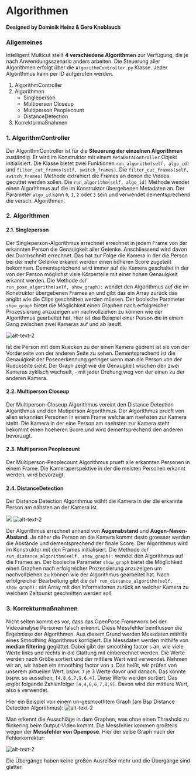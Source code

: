 # Algorithmen   
<b>Designed by Dominik Heinz & Gero Knoblauch</b>

### Allgemeines
Intelligent Multicut stellt <b>4 verschiedene Algorithmen</b> zur Verfügung, die je nach Anwendungsszenario anders arbeiten. Die Steuerung aller Algorithmen erfolgt über die <code>AlgorithmController.py</code> Klasse. Jeder Algorithmus kann per ID aufgerufen werden.

1. AlgorithmController
2. Algorithmen
   * Singleperson
   * Multiperson Closeup
   * Multiperson Peoplecount
   * DistanceDetection  
3. Korrekturmaßnahmen

### 1. AlgorithmController 

Der AlgorithmController ist für die <b>Steuerung der einzelnen Algorithmen</b> zuständig.
Er wird im Konstruktor mit einem <code>MetaDataController</code> Objekt initialisiert.
Die Klasse bietet zwei Funktionen <code>run_algorithm(self, algo_id)</code> und <code>filter_cut_frames(self, switch_frames)</code>.
Die <code>filter_cut_frames(self, switch_frames)</code> Methode extrahiert die Frames an denen die Videos gecuttet werden sollen.
Die <code>run_algorithm(self, algo_id)</code> Methode wendet einen Algorithmus auf die im Konstruktor übergebenen Metadaten an. Der Parameter <code>algo_id</code> kann <code>0</code>, <code>1</code>, <code>2</code> oder <code>3</code> sein und verwendet dementsprechend die versch. Algorithmen.

### 2. Algorithmen

#### 2.1. Singleperson

Der Singleperson-Algorithmus errechnet errechnet in jedem Frame von der erkannten Person die Genauigkeit aller Gelenke.
Anschliessend wird davon der Durchschnitt errechnet. Das hat zur Folge die Kamera in der die Person bei der mehr Gelenke erkannt werden einen höheren Score zugeteilt bekommen. Dementsprechend wird immer auf die Kamera geschaltet in der von der Person möglichst viele Körperteile mit einer hohen Genauigkeit erkannt werden.
Die Methode <code>def run_pose_algorithm(self, show_graph):</code> wendet den Algorithmus auf die im Konstruktor übergebenen Frames an und gibt das ein Array zurück das angibt wie die Clips geschnitten werden müssen.
Der boolsche Parameter <code>show_graph</code> bietet die Möglichkeit einen Graphen nach erfolgreicher Prozessierung anzuzeigen um nachvollziehen zu können wie der Algorithmus gearbeitet hat.
Hier ist das Beispiel einer Person die in einem Gang zwischen zwei Kameras auf und ab laeuft.

![alt-text-2](https://i.imgur.com/alesAzE.jpg)

Ist die Person mit dem Ruecken zu der einen Kamera gedreht ist sie von der Vorderseite von der anderen Seite zu sehen.
Dementsprechend ist die Genauigkeit der Posenerkennung geringer wenn man die Person von der Rueckseite sieht.
Der Graph zeigt wie die Genaugkeit wischen den zwei Kameras zyklisch wechselt, - mit jeder Drehung weg von der einen zu der anderen Kamera.

#### 2.2. Multiperson Closeup

Der Multiperson-Closeup Algorithmus vereint den Distance Detection Algorithmus und den Mutiperson Algorithmus.
Der Algorithmus prueft von allen erkannten Personen in einem Frame welche am naehsten zur Kamera steht.
Die Kamera in der eine Person am naehsten zur Kamera steht bekommt einen hoeheren Score und wird dementsprechend den anderen bevorzugt.

#### 2.3. Multiperson Peoplecount

Der Multiperson-Peoplecount Algorithmus prueft alle erkannten Personen in einem Frame. Die Kameraperspektive in der die meisten Personen erkannt werden, wird bevorzugt.

#### 2.4. DistanceDetection

Der Distance Detection Algorithmus wählt die Kamera in der die erkannte Person am nähsten an der Kamera ist.

<img src="Distance1.gif?raw=true"> ![alt-text-2](https://i.imgur.com/aDejcoV.jpg)

Der Algorithmus errechnet anhand von <b>Augenabstand</b> und <b>Augen-Nasen-Abstand</b>.
Je näher die Person an die Kamera kommt desto groesser werden die Abstände und dementsprechend der finale Score.
Der Algorithmus wird im Konstruktor mit den Frames initialisiert.
Die Methode <code>def run_distance_algorithm(self, show_graph):</code> wendet den Algorithmus auf die Frames an.
Der boolsche Parameter <code>show_graph</code> bietet die Möglichkeit einen Graphen nach erfolgreicher Prozessierung anzuzeigen um nachvollziehen zu können wie der Algorithmus gearbeitet hat.
Nach erfolgreicher Bearbeitung gibt die <code>def run_distance_algorithm(self, show_graph):</code> ein Array mit den Informationen zurück an welcher Kamera zu welchem Zeitpunkt geschnitten werden soll.

### 3. Korrekturmaßnahmen

Nicht selten kommt es vor, dass das OpenPose Framework bei der Videoanalyse Personen falsch erkennt. Diese Messfehler beinflussen die Ergebnisse der Algorithmen. 
Aus diesem Grund werden Messdaten mithilfe eines Smoothing Algorithmus korrigiert.
Die Messdaten werden mithilfe von <b>median filtering</b> geglättet.
Dabei gibt der smoothing factor <code>s</code> an, wie viele Werte links und rechts in die Glattung mit einberechnet werden.
Die Werte werden nach Größe sortiert und der mittlere Wert wird verwendet.
Nehmen wir an, wir haben ein smoothing factor von <code>3</code>.
Das heißt, wir prüfen von unserem aktuellen Wert, bspw. <code>7</code> je 3 Werte davor und danach.
Das könnte bspw. so aussehen: <code>[4,8,6,7,9,6,4]</code>. Diese Werte werden sortiert. Das ergibt folgende Zahlenfolge:
<code>[4,4,6,6,7,8,9]</code>. Davon wird der mittlere Wert, also <code>6</code> verwendet.

Hier ein Beispiel von einem un-gesmoothtem Graph (am Bsp Distance Detection Algorithmus):
![alt-text-2](https://i.imgur.com/mniifra.jpg)

Man erkennt die Ausschläge in dem Graphen, was ohne einen Threshold zu flickering beim Output-Video kommt.
Die Messfehler kommen großteils wegen der <b>Messfehler von Openpose</b>.
Hier der selbe Graph nach der Fehlerkorrektur:

![alt-text-2](https://i.imgur.com/NC5ECoW.jpg)

Die Übergänge haben keine großen Ausreißer mehr und die Übergänge sind glatter.
